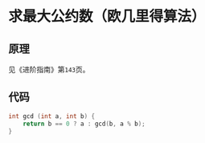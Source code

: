 # 求最大公约数（欧几里得算法）

## 原理

见《进阶指南》第`143`页。

## 代码

```cpp
int gcd (int a, int b) {
    return b == 0 ? a : gcd(b, a % b);
}
```

